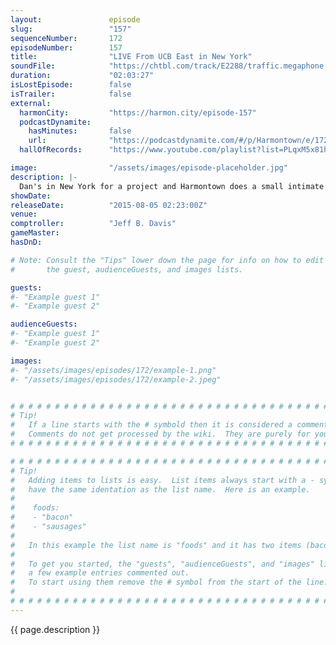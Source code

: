 ```yaml
---
layout:               episode
slug:                 "157"
sequenceNumber:       172
episodeNumber:        157
title:                "LIVE From UCB East in New York"
soundFile:            "https://chtbl.com/track/E2288/traffic.megaphone.fm/STA2828358188.mp3?updated=1561418820"
duration:             "02:03:27"
isLostEpisode:        false
isTrailer:            false
external:
  harmonCity:         "https://harmon.city/episode-157"
  podcastDynamite:
    hasMinutes:       false
    url:              "https://podcastdynamite.com/#/p/Harmontown/e/172/157"
  hallOfRecords:      "https://www.youtube.com/playlist?list=PLqxM5x81hNOaZlOQ7Um1_p4Egsgc9LmII"

image:                "/assets/images/episode-placeholder.jpg"
description: |-
  Dan's in New York for a project and Harmontown does a small intimate show at Upright Citizens Brigade Theater East. Daily Show writer Rory Albanese swings by, Absinth is drank. Drunk? Dranken? Whatever!
showDate:             
releaseDate:          "2015-08-05 02:23:00Z"
venue:                
comptroller:          "Jeff B. Davis"
gameMaster:           
hasDnD:               

# Note: Consult the "Tips" lower down the page for info on how to edit
#       the guest, audienceGuests, and images lists.

guests:
#- "Example guest 1"
#- "Example guest 2"

audienceGuests:
#- "Example guest 1"
#- "Example guest 2"

images:
#- "/assets/images/episodes/172/example-1.png"
#- "/assets/images/episodes/172/example-2.jpeg"


# # # # # # # # # # # # # # # # # # # # # # # # # # # # # # # # # # # # # # # # # # # # #
# Tip!
#   If a line starts with the # symbold then it is considered a comment.
#   Comments do not get processed by the wiki.  They are purely for your information.
# # # # # # # # # # # # # # # # # # # # # # # # # # # # # # # # # # # # # # # # # # # # #

# # # # # # # # # # # # # # # # # # # # # # # # # # # # # # # # # # # # # # # # # # # # #
# Tip!
#   Adding items to lists is easy.  List items always start with a - symbol and have
#   have the same identation as the list name.  Here is an example.
#
#    foods:
#    - "bacon"
#    - "sausages"
#
#   In this example the list name is "foods" and it has two items (bacon, and sausages).
#
#   To get you started, the "guests", "audienceGuests", and "images" lists below have
#   a few example entries commented out.
#   To start using them remove the # symbol from the start of the line.
#
# # # # # # # # # # # # # # # # # # # # # # # # # # # # # # # # # # # # # # # # # # # # #
---
```


<!-- The episode description will be rendered here -->
{{ page.description }}

<!-- Add your content BELOW here -->
<!-- vvvvvvvvvvvvvvvvvvvvvvvvvvv -->




<!-- ^^^^^^^^^^^^^^^^^^^^^^^^^^^ -->
<!-- Add your content ABOVE here -->

<!-- The episode gallery will be rendered here -->
